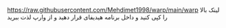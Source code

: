 https://raw.githubusercontent.com/Mehdimet1998/warp/main/warp
لینک بالا را کپی کنید و داخل برنامه هیدیفای قرار دهید و از وارپ لذت ببرید
